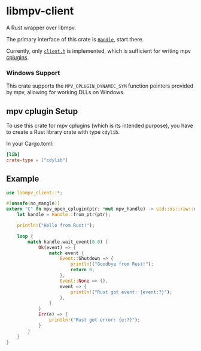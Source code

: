# libmpv-client
A Rust wrapper over libmpv.

The primary interface of this crate is [`Handle`], start there.

Currently, only [`client.h`](https://github.com/mpv-player/mpv/blob/release/0.40/include/mpv/client.h) is implemented, which is sufficient for writing mpv [cplugins](https://mpv.io/manual/stable/#c-plugins).

### Windows Support
This crate supports the `MPV_CPLUGIN_DYNAMIC_SYM` function pointers provided by mpv, allowing for working DLLs on Windows.

## mpv cplugin Setup
To use this crate for mpv cplugins (which is its intended purpose), you have to create a Rust library crate with type `cdylib`.

In your Cargo.toml:
```toml
[lib]
crate-type = ["cdylib"]
```

## Example
```rust
use libmpv_client::*;

#[unsafe(no_mangle)]
extern "C" fn mpv_open_cplugin(ptr: *mut mpv_handle) -> std::os::raw::c_int {
    let handle = Handle::from_ptr(ptr);

    println!("Hello from Rust!");

    loop {
        match handle.wait_event(0.0) {
            Ok(event) => {
                match event {
                    Event::Shutdown => {
                        println!("Goodbye from Rust!");
                        return 0;
                    },
                    Event::None => {},
                    event => {
                        println!("Rust got event: {event:?}");
                    },
                }
            }
            Err(e) => {
                println!("Rust got error: {e:?}");
            }
        }
    }
}
```

[`Handle`]: target/doc/libmpv_client/handle/struct.Handle.html